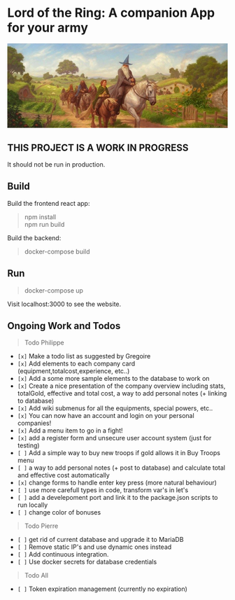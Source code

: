 # Lord of the Ring: A companion App for your army

![alt text](https://raw.githubusercontent.com/WeiPhil/LotrArmyCompanion/master/src/assets/images/tempCardBackground1.jpg)

## THIS PROJECT IS A WORK IN PROGRESS
It should not be run in production.

## Build

Build the frontend react app:
> npm install  
> npm run build  

Build the backend:
> docker-compose build

## Run
> docker-compose up

Visit localhost:3000 to see the website.

## Ongoing Work and Todos

> Todo Philippe

- `[x]` Make a todo list as suggested by Gregoire
- `[x]` Add elements to each company card (equipment,totalcost,experience, etc..)
- `[x]` Add a some more sample elements to the database to work on
- `[x]` Create a nice presentation of the company overview including stats, totalGold, effective and total cost, a way to add personal notes (+ linking to database)
- `[x]` Add wiki submenus for all the equipments, special powers, etc..
- `[x]` You can now have an account and login on your personal companies!
- `[x]` Add a menu item to go in a fight!
- `[x]` add a register form and unsecure user account system (just for testing)
- `[ ]` Add a simple way to buy new troops if gold allows it in Buy Troops menu
- `[ ]` a way to add personal notes (+ post to database) and calculate total and effective cost automatically
- `[x]` change forms to handle enter key press (more natural behaviour)
- `[ ]` use more carefull types in code, transform var's in let's
- `[ ]` add a develepoment port and link it to the package.json scripts to run locally
- `[ ]` change color of bonuses

> Todo Pierre

- `[ ]` get rid of current database and upgrade it to MariaDB
- `[ ]` Remove static IP's and use dynamic ones instead
- `[ ]` Add continuous integration.
- `[ ]` Use docker secrets for database credentials

> Todo All

- `[ ]` Token expiration management (currently no expiration)
